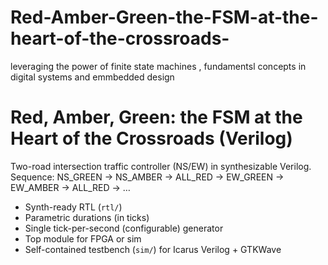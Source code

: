 # Red-Amber-Green-the-FSM-at-the-heart-of-the-crossroads-
leveraging the power of finite state machines , fundamentsl concepts in digital systems and emmbedded design 
# Red, Amber, Green: the FSM at the Heart of the Crossroads (Verilog)

Two-road intersection traffic controller (NS/EW) in synthesizable Verilog.
Sequence: NS_GREEN → NS_AMBER → ALL_RED → EW_GREEN → EW_AMBER → ALL_RED → …

- Synth-ready RTL (`rtl/`)
- Parametric durations (in ticks)
- Single tick-per-second (configurable) generator
- Top module for FPGA or sim
- Self-contained testbench (`sim/`) for Icarus Verilog + GTKWave

